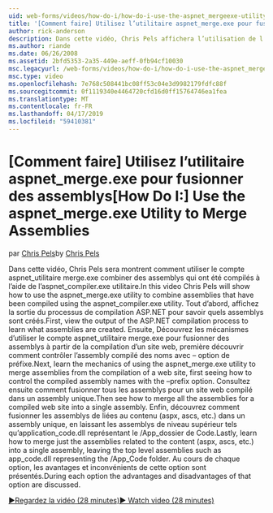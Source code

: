 ```yaml
---
uid: web-forms/videos/how-do-i/how-do-i-use-the-aspnet_mergeexe-utility-to-merge-assemblies
title: '[Comment faire] Utilisez l’utilitaire aspnet_merge.exe pour fusionner des assemblys | Microsoft Docs'
author: rick-anderson
description: Dans cette vidéo, Chris Pels affichera l’utilisation de l’utilitaire aspnet_merge.exe pour combiner des assemblys qui ont été compilés à l’aide de la xplorateur de l’utilitaire aspnet_compiler.exe...
ms.author: riande
ms.date: 06/26/2008
ms.assetid: 2bfd5353-2a35-449e-aeff-0fb94cf10030
msc.legacyurl: /web-forms/videos/how-do-i/how-do-i-use-the-aspnet_mergeexe-utility-to-merge-assemblies
msc.type: video
ms.openlocfilehash: 7e768c508441bc08ff53c04e3d9982179fdfc88f
ms.sourcegitcommit: 0f1119340e4464720cfd16d0ff15764746ea1fea
ms.translationtype: MT
ms.contentlocale: fr-FR
ms.lasthandoff: 04/17/2019
ms.locfileid: "59410381"
---
```

# <a name="how-do-i-use-the-aspnetmergeexe-utility-to-merge-assemblies"></a><span data-ttu-id="65229-103">[Comment faire] Utilisez l’utilitaire aspnet_merge.exe pour fusionner des assemblys</span><span class="sxs-lookup"><span data-stu-id="65229-103">[How Do I:] Use the aspnet_merge.exe Utility to Merge Assemblies</span></span>

<span data-ttu-id="65229-104">par [Chris Pels](https://twitter.com/chrispels)</span><span class="sxs-lookup"><span data-stu-id="65229-104">by [Chris Pels](https://twitter.com/chrispels)</span></span>

<span data-ttu-id="65229-105">Dans cette vidéo, Chris Pels sera montrent comment utiliser le compte aspnet\_utilitaire merge.exe combiner des assemblys qui ont été compilés à l’aide de l’aspnet\_compiler.exe utilitaire.</span><span class="sxs-lookup"><span data-stu-id="65229-105">In this video Chris Pels will show how to use the aspnet\_merge.exe utility to combine assemblies that have been compiled using the aspnet\_compiler.exe utility.</span></span> <span data-ttu-id="65229-106">Tout d’abord, affichez la sortie du processus de compilation ASP.NET pour savoir quels assemblys sont créés.</span><span class="sxs-lookup"><span data-stu-id="65229-106">First, view the output of the ASP.NET compilation process to learn what assemblies are created.</span></span> <span data-ttu-id="65229-107">Ensuite, Découvrez les mécanismes d’utiliser le compte aspnet\_utilitaire merge.exe pour fusionner des assemblys à partir de la compilation d’un site web, première découvrir comment contrôler l’assembly compilé des noms avec – option de préfixe.</span><span class="sxs-lookup"><span data-stu-id="65229-107">Next, learn the mechanics of using the aspnet\_merge.exe utility to merge assemblies from the compilation of a web site, first seeing how to control the compiled assembly names with the –prefix option.</span></span> <span data-ttu-id="65229-108">Consultez ensuite comment fusionner tous les assemblys pour un site web compilé dans un assembly unique.</span><span class="sxs-lookup"><span data-stu-id="65229-108">Then see how to merge all the assemblies for a compiled web site into a single assembly.</span></span> <span data-ttu-id="65229-109">Enfin, découvrez comment fusionner les assemblys de liées au contenu (aspx, ascs, etc.) dans un assembly unique, en laissant les assemblys de niveau supérieur tels qu’application\_code.dll représentant le /App\_dossier de Code.</span><span class="sxs-lookup"><span data-stu-id="65229-109">Lastly, learn how to merge just the assemblies related to the content (aspx, ascs, etc.) into a single assembly, leaving the top level assemblies such as app\_code.dll representing the /App\_Code folder.</span></span> <span data-ttu-id="65229-110">Au cours de chaque option, les avantages et inconvénients de cette option sont présentés.</span><span class="sxs-lookup"><span data-stu-id="65229-110">During each option the advantages and disadvantages of that option are discussed.</span></span>

[<span data-ttu-id="65229-111">&#9654;Regardez la vidéo (28 minutes)</span><span class="sxs-lookup"><span data-stu-id="65229-111">&#9654; Watch video (28 minutes)</span></span>](https://channel9.msdn.com/Blogs/ASP-NET-Site-Videos/how-do-i-use-the-aspnet_mergeexe-utility-to-merge-assemblies)
